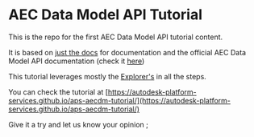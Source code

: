 # AEC Data Model API Tutorial

This is the repo for the first AEC Data Model API tutorial content.

It is based on [just the docs](https://just-the-docs.com) for documentation and the official AEC Data Model API documentation (check it [here](https://aps.autodesk.com/developer/overview/aec-data-model-api))

This tutorial leverages mostly the [Explorer's](https://aecdatamodel-explorer.autodesk.io) in all the steps.

You can check the tutorial at [https://autodesk-platform-services.github.io/aps-aecdm-tutorial/](https://autodesk-platform-services.github.io/aps-aecdm-tutorial/)

Give it a try and let us know your opinion ;

